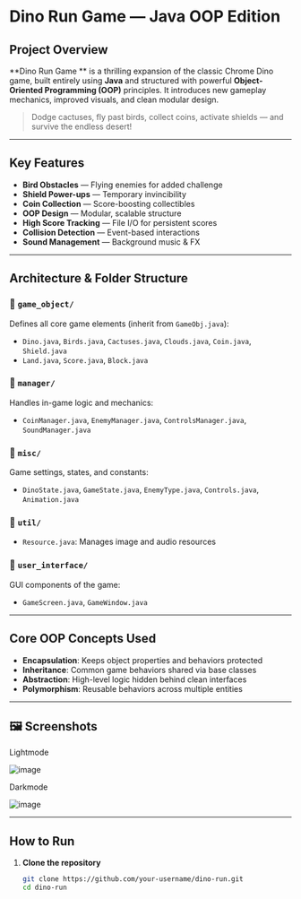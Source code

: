 #  Dino Run Game  — Java OOP Edition


## Project Overview

**Dino Run Game ** is a thrilling expansion of the classic Chrome Dino game, built entirely using **Java** and structured with powerful **Object-Oriented Programming (OOP)** principles. It introduces new gameplay mechanics, improved visuals, and clean modular design.

>  Dodge cactuses, fly past birds, collect coins, activate shields — and survive the endless desert!

---

##  Key Features

-  **Bird Obstacles** — Flying enemies for added challenge
-  **Shield Power-ups** — Temporary invincibility
-  **Coin Collection** — Score-boosting collectibles
-  **OOP Design** — Modular, scalable structure
-  **High Score Tracking** — File I/O for persistent scores
-  **Collision Detection** — Event-based interactions
-  **Sound Management** — Background music & FX

---

##  Architecture & Folder Structure

### 📁 `game_object/`
Defines all core game elements (inherit from `GameObj.java`):
- `Dino.java`, `Birds.java`, `Cactuses.java`, `Clouds.java`, `Coin.java`, `Shield.java`
- `Land.java`, `Score.java`, `Block.java`

### 📁 `manager/`
Handles in-game logic and mechanics:
- `CoinManager.java`, `EnemyManager.java`, `ControlsManager.java`, `SoundManager.java`

### 📁 `misc/`
Game settings, states, and constants:
- `DinoState.java`, `GameState.java`, `EnemyType.java`, `Controls.java`, `Animation.java`

### 📁 `util/`
- `Resource.java`: Manages image and audio resources

### 📁 `user_interface/`
GUI components of the game:
- `GameScreen.java`, `GameWindow.java`

---

##  Core OOP Concepts Used

- **Encapsulation**: Keeps object properties and behaviors protected
- **Inheritance**: Common game behaviors shared via base classes
- **Abstraction**: High-level logic hidden behind clean interfaces
- **Polymorphism**: Reusable behaviors across multiple entities

---

## 🖼️ Screenshots

 Lightmode 
 
![image](https://github.com/user-attachments/assets/02b822e8-5b4c-462c-b4fc-cd94b397af19)

 Darkmode 
 
![image](https://github.com/user-attachments/assets/7a372d2d-434e-4e43-aa46-05661f32d458)

---

##  How to Run

1. **Clone the repository**
   ```bash
   git clone https://github.com/your-username/dino-run.git
   cd dino-run
